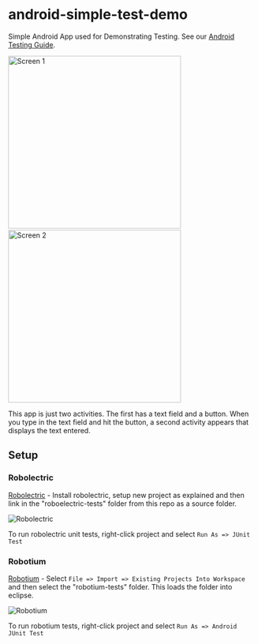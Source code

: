 # android-simple-test-demo

Simple Android App used for Demonstrating Testing. 
See our [Android Testing Guide](https://github.com/thecodepath/android_guides/wiki/Android-Unit-and-Integration-Testing).

<img src="http://i.imgur.com/BhD9S8n.png" width="350" alt="Screen 1" />
&nbsp;
<img src="http://i.imgur.com/YOssiuC.png" width="350" alt="Screen 2" />

This app is just two activities. The first has a text field and a button. When you type in the text field and hit the button, a second activity appears that displays the text entered.

## Setup

### Robolectric

[Robolectric](https://github.com/thecodepath/android_guides/wiki/Robolectric-Installation-for-Unit-Testing) - Install robolectric, setup new project as explained and then link in the "roboelectric-tests" folder from this repo as a source folder. 

![Robolectric](http://i.imgur.com/Csa8mGK.png)

To run robolectric unit tests, right-click project and select `Run As => JUnit Test`

### Robotium

[Robotium](https://github.com/thecodepath/android_guides/wiki/Android-Unit-and-Integration-testing#robotium) - Select `File => Import => Existing Projects Into Workspace` and then select the "robotium-tests" folder. This loads the folder into eclipse. 

![Robotium](http://i.imgur.com/v0aCcqK.png)

To run robotium tests, right-click project and select `Run As => Android JUnit Test`
